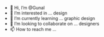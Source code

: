 - 👋 Hi, I’m @Gunal
- 👀 I’m interested in ... design 
- 🌱 I’m currently learning ... graphic design 
- 💞️ I’m looking to collaborate on ... designers
- 📫 How to reach me ...

<!---
Gunalslayer/Gunalslayer is a ✨ special ✨ repository because its `README.md` (this file) appears on your GitHub profile.
You can click the Preview link to take a look at your changes.
--->
